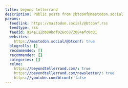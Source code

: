 ```yaml
---
title: beyond tellerrand
description: Public posts from @btconf@mastodon.social
params:
  feedlink: https://mastodon.social/@btconf.rss
  feedtype: rss
  feedid: 924a112bb80bdf026c6872084afc0c01
  websites:
    https://mastodon.social/@btconf: true
  blogrolls: []
  recommended: []
  recommender: []
  categories: []
  relme:
    https://beyondtellerrand.com/: true
    https://beyondtellerrand.com/newsletter/: true
    https://youtube.com/btconf: false
---
```

